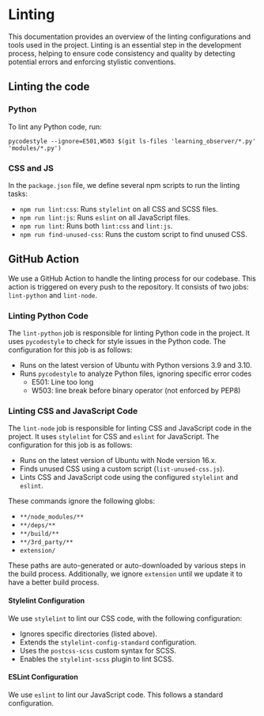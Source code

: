 # Linting

This documentation provides an overview of the linting configurations and tools used in the project. Linting is an essential step in the development process, helping to ensure code consistency and quality by detecting potential errors and enforcing stylistic conventions.

## Linting the code

### Python

To lint any Python code, run:

`pycodestyle --ignore=E501,W503 $(git ls-files 'learning_observer/*.py' 'modules/*.py')`

### CSS and JS

In the `package.json` file, we define several npm scripts to run the linting tasks:

- `npm run lint:css`: Runs `stylelint` on all CSS and SCSS files.
- `npm run lint:js`: Runs `eslint` on all JavaScript files.
- `npm run lint`: Runs both `lint:css` and `lint:js`.
- `npm run find-unused-css`: Runs the custom script to find unused CSS.

## GitHub Action

We use a GitHub Action to handle the linting process for our codebase. This action is triggered on every push to the repository. It consists of two jobs: `lint-python` and `lint-node`.

### Linting Python Code

The `lint-python` job is responsible for linting Python code in the project. It uses `pycodestyle` to check for style issues in the Python code. The configuration for this job is as follows:

- Runs on the latest version of Ubuntu with Python versions 3.9 and 3.10.
- Runs `pycodestyle` to analyze Python files, ignoring specific error codes
  - E501: Line too long
  - W503: line break before binary operator (not enforced by PEP8)

### Linting CSS and JavaScript Code

The `lint-node` job is responsible for linting CSS and JavaScript code in the project. It uses `stylelint` for CSS and `eslint` for JavaScript. The configuration for this job is as follows:

- Runs on the latest version of Ubuntu with Node version 16.x.
- Finds unused CSS using a custom script (`list-unused-css.js`).
- Lints CSS and JavaScript code using the configured `stylelint` and `eslint`.

These commands ignore the following globs:

- `**/node_modules/**`
- `**/deps/**`
- `**/build/**`
- `**/3rd_party/**`
- `extension/`

These paths are auto-generated or auto-downloaded by various steps in the build process. Additionally, we ignore `extension` until we update it to have a better build process.

#### Stylelint Configuration

We use `stylelint` to lint our CSS code, with the following configuration:

- Ignores specific directories (listed above).
- Extends the `stylelint-config-standard` configuration.
- Uses the `postcss-scss` custom syntax for SCSS.
- Enables the `stylelint-scss` plugin to lint SCSS.

#### ESLint Configuration

We use `eslint` to lint our JavaScript code. This follows a standard configuration.
